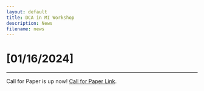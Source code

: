 ```yaml
---
layout: default
title: DCA in MI Workshop
description: News
filename: news
---
```


# [01/16/2024]
* * *
Call for Paper is up now! [Call for Paper Link](./call_for_paper.html).

